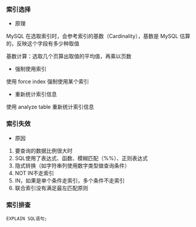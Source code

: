 ### 索引选择

* 原理

MySQL 在选取索引时，会参考索引的基数（Cardinality），基数是 MySQL 估算的，反映这个字段有多少种取值

基数计算：选取几个页算出取值的平均值，再乘以页数

* 强制使用索引

使用 force index 强制使用某个索引

* 重新统计索引信息

使用 analyze table 重新统计索引信息


### 索引失效

* 原因

1. 要查询的数据比例很大时
2. SQL使用了表达式、函数、模糊匹配（%%）、正则表达式
3. 隐式转换（如字符串列使用数字类型做查询条件）
4. NOT IN不走索引
5. IN，如果是单个条件走索引，多个条件不走索引
6. 联合索引没有满足最左匹配原则


### 索引排查

```mysql
EXPLAIN SQL语句; 
```
